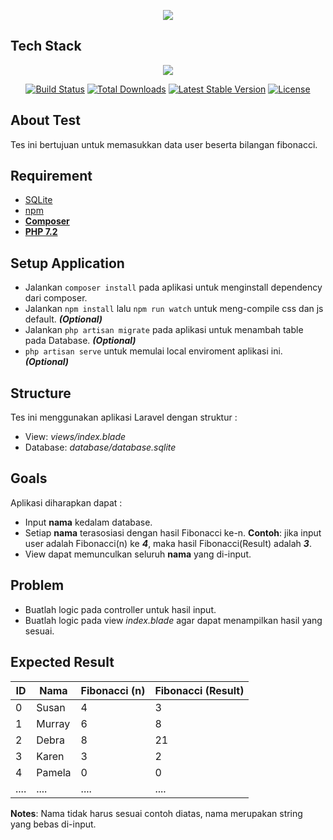 <p align="center"><a href="https://www.erloom.id"><img src="https://www.erloom.id/img/erloom.png"></a></p>

## Tech Stack

<p align="center"><a href="https://laravel.com/"><img src="https://laravel.com/assets/img/components/logo-laravel.svg"></a></p>

<p align="center">
<a href="https://travis-ci.org/laravel/framework"><img src="https://travis-ci.org/laravel/framework.svg" alt="Build Status"></a>
<a href="https://packagist.org/packages/laravel/framework"><img src="https://poser.pugx.org/laravel/framework/d/total.svg" alt="Total Downloads"></a>
<a href="https://packagist.org/packages/laravel/framework"><img src="https://poser.pugx.org/laravel/framework/v/stable.svg" alt="Latest Stable Version"></a>
<a href="https://packagist.org/packages/laravel/framework"><img src="https://poser.pugx.org/laravel/framework/license.svg" alt="License"></a>
</p>

## About Test

Tes ini bertujuan untuk memasukkan data user beserta bilangan fibonacci.

## Requirement

- [SQLite](https://www.sqlite.org/index.html)
- [npm](https://www.npmjs.com/get-npm)
- **[Composer](https://getcomposer.org/)**
- **[PHP 7.2](https://www.php.net/downloads.php)**

## Setup Application

- Jalankan `composer install` pada aplikasi untuk menginstall dependency dari composer.
- Jalankan `npm install` lalu `npm run watch` untuk meng-compile css dan js default. ***(Optional)***
- Jalankan `php artisan migrate` pada aplikasi untuk menambah table pada Database. ***(Optional)***
- `php artisan serve` untuk memulai local enviroment aplikasi ini. ***(Optional)***

## Structure

Tes ini menggunakan aplikasi Laravel dengan struktur :

- View: *views/index.blade*
- Database: *database/database.sqlite*

## Goals

Aplikasi diharapkan dapat :

- Input **nama** kedalam database.
- Setiap **nama** terasosiasi dengan hasil Fibonacci ke-n. **Contoh**: jika input user adalah Fibonacci(n) ke ***4***, maka hasil Fibonacci(Result) adalah ***3***.
- View dapat memunculkan seluruh **nama** yang di-input.

## Problem

- Buatlah logic pada controller untuk hasil input.
- Buatlah logic pada view *index.blade* agar dapat menampilkan hasil yang sesuai.

## Expected Result

| ID | Nama | Fibonacci (n) | Fibonacci (Result) |
| ------ | ------ | ------ | ------ |
| 0 | Susan | 4 | 3 |
| 1 | Murray | 6 | 8 |
| 2 | Debra | 8 | 21 |
| 3 | Karen | 3 | 2 |
| 4 | Pamela | 0 | 0 |
| .... | .... | .... | .... |

**Notes**: Nama tidak harus sesuai contoh diatas, nama merupakan string yang bebas di-input.